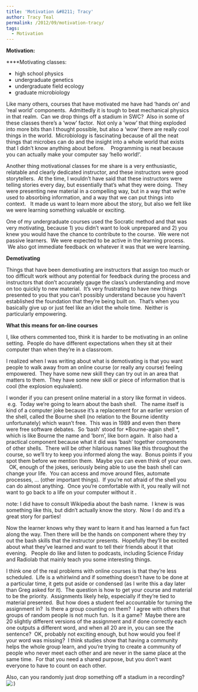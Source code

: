 ```yaml
---
title: 'Motivation &#8211; Tracy'
author: Tracy Teal
permalink: /2012/09/motivation-tracy/
tags:
  - Motivation
---
```

**Motivation:**

****Motivating classes:

*   high school physics
*   undergraduate genetics
*   undergraduate field ecology
*   graduate microbiology

Like many others, courses that have motivated me have had &#8216;hands on&#8217; and &#8216;real world&#8217; components.  Admittedly it is tough to beat mechanical physics in that realm.  Can we drop things off a stadium in SWC?  Also in some of these classes there&#8217;s a &#8216;wow&#8217; factor.  Not only a &#8216;wow&#8217; that thing exploded into more bits than I thought possible, but also a &#8216;wow&#8217; there are really cool things in the world.  Microbiology is fascinating because of all the neat things that microbes can do and the insight into a whole world that exists that I didn&#8217;t know anything about before.    Programming is neat because you can actually make your computer say &#8216;hello world!&#8217;.

Another thing motivational classes for me share is a very enthusiastic, relatable and clearly dedicated instructor, and these instructors were good storytellers.  At the time, I wouldn&#8217;t have said that these instructors were telling stories every day, but essentially that&#8217;s what they were doing.  They were presenting new material in a compelling way, but in a way that we&#8217;re used to absorbing information, and a way that we can put things into context.   It made us want to learn more about the story, but also we felt like we were learning something valuable or exciting.

One of my undergraduate courses used the Socratic method and that was very motivating, because 1) you didn&#8217;t want to look unprepared and 2) you knew you would have the chance to contribute to the course.  We were not passive learners.  We were expected to be active in the learning process.  We also got immediate feedback on whatever it was that we were learning.

**Demotivating**

Things that have been demotivating are instructors that assign too much or too difficult work without any potential for feedback during the process and instructors that don&#8217;t accurately gauge the class&#8217;s understanding and move on too quickly to new material.  It&#8217;s very frustrating to have new things presented to you that you can&#8217;t possibly understand because you haven&#8217;t established the foundation that they&#8217;re being built on.  That&#8217;s when you basically give up or just feel like an idiot the whole time.  Neither is particularly empowering.

**What this means for on-line courses**

I, like others commented too, think it is harder to be motivating in an online setting.  People do have different expectations when they sit at their computer than when they&#8217;re in a classroom.

I realized when I was writing about what is demotivating is that you want people to walk away from an online course (or really any course) feeling empowered.  They have some new skill they can try out in an area that matters to them.  They have some new skill or piece of information that is cool (the explosion equivalent).

I wonder if you can present online material in a story like format in videos.  e.g.  Today we&#8217;re going to learn about the bash shell.   The name itself is kind of a computer joke because it&#8217;s a replacement for an earlier version of the shell, called the Bourne shell (no relation to the Bourne identity unfortunately) which wasn&#8217;t free.  This was in 1989 and even then there were free software debates.  So &#8216;bash&#8217; stood for *Bourne-again shell *, which is like Bourne the name and &#8216;born&#8217;, like born again.  It also had a practical component because what it did was &#8216;bash&#8217; together components of other shells.  There will be other hilarious names like this throughout the course, so we&#8217;ll try to keep you informed along the way.  Bonus points if you spot them before we mention them.  Maybe you can even think of your own.   OK, enough of the jokes, seriously being able to use the bash shell can change your life.  You can access and move around files, automate processes, &#8230; (other important things).  If you&#8217;re not afraid of the shell you can do almost anything.  Once you&#8217;re comfortable with it, you really will not want to go back to a life on your computer without it .

note: I did have to consult Wikipedia about the bash name.  I knew is was something like this, but didn&#8217;t actually know the story.  Now I do and it&#8217;s a great story for parties!

Now the learner knows why they want to learn it and has learned a fun fact along the way. Then there will be the hands on component where they try out the bash skills that the instructor presents.  Hopefully they&#8217;ll be excited about what they&#8217;ve learned and want to tell their friends about it that evening.   People do like and listen to podcasts, including Science Friday and Radiolab that mainly teach you some interesting things.

I think one of the real problems with online courses is that they&#8217;re less scheduled.  Life is a whirlwind and if something doesn&#8217;t have to be done at a particular time, it gets put aside or condensed (as I write this a day later than Greg asked for it).  The question is how to get your course and material to be the priority.  Assignments likely help, especially if they&#8217;re tied to material presented.  But how does a student feel accountable for turning the assignment in?  Is there a group counting on them?  I agree with others that groups of random people is not much fun.  Is it a game?  Maybe there are 20 slightly different versions of the assignment and if done correctly each one outputs a different word, and when all 20 are in, you can see the sentence?  OK, probably not exciting enough, but how would you feel if your word was missing?  I think studies show that having a community helps the whole group learn, and you&#8217;re trying to create a community of people who never meet each other and are never in the same place at the same time.  For that you need a shared purpose, but you don&#8217;t want everyone to have to count on each other.

Also, can you randomly just drop something off a stadium in a recording?   <img src="http://localhost:8080/wp-includes/images/smilies/icon_smile.gif" alt=":)" class="wp-smiley" />

&nbsp;

